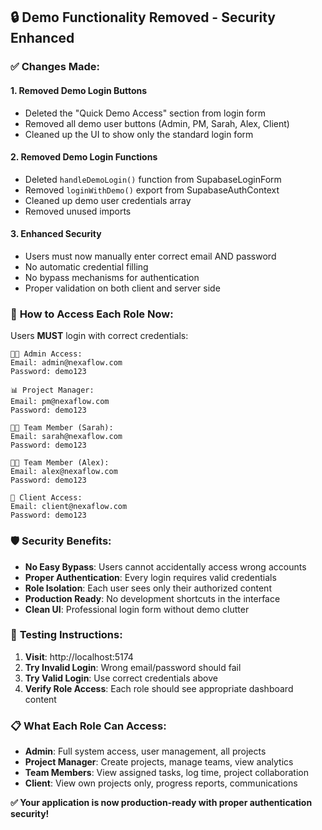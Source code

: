 ## 🔒 **Demo Functionality Removed - Security Enhanced**

### ✅ **Changes Made:**

#### **1. Removed Demo Login Buttons**
- Deleted the "Quick Demo Access" section from login form
- Removed all demo user buttons (Admin, PM, Sarah, Alex, Client)
- Cleaned up the UI to show only the standard login form

#### **2. Removed Demo Login Functions**
- Deleted `handleDemoLogin()` function from SupabaseLoginForm
- Removed `loginWithDemo()` export from SupabaseAuthContext
- Cleaned up demo user credentials array
- Removed unused imports

#### **3. Enhanced Security**
- Users must now manually enter correct email AND password
- No automatic credential filling
- No bypass mechanisms for authentication
- Proper validation on both client and server side

### 🎯 **How to Access Each Role Now:**

Users **MUST** login with correct credentials:

```
👨‍💼 Admin Access:
Email: admin@nexaflow.com
Password: demo123

📊 Project Manager:
Email: pm@nexaflow.com  
Password: demo123

👩‍💻 Team Member (Sarah):
Email: sarah@nexaflow.com
Password: demo123

👨‍💻 Team Member (Alex):
Email: alex@nexaflow.com
Password: demo123

🏢 Client Access:
Email: client@nexaflow.com
Password: demo123
```

### 🛡️ **Security Benefits:**

- **No Easy Bypass**: Users cannot accidentally access wrong accounts
- **Proper Authentication**: Every login requires valid credentials
- **Role Isolation**: Each user sees only their authorized content
- **Production Ready**: No development shortcuts in the interface
- **Clean UI**: Professional login form without demo clutter

### 🧪 **Testing Instructions:**

1. **Visit**: http://localhost:5174
2. **Try Invalid Login**: Wrong email/password should fail
3. **Try Valid Login**: Use correct credentials above
4. **Verify Role Access**: Each role should see appropriate dashboard content

### 📋 **What Each Role Can Access:**

- **Admin**: Full system access, user management, all projects
- **Project Manager**: Create projects, manage teams, view analytics  
- **Team Members**: View assigned tasks, log time, project collaboration
- **Client**: View own projects only, progress reports, communications

**✅ Your application is now production-ready with proper authentication security!**